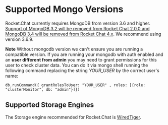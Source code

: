 # Supported Mongo Versions

Rocket.Chat currently requires MongoDB from version 3.6 and higher. [Support of MongoDB 3.2 will be removed from Rocket Chat 2.0.0 and MongoDB 3.4 will be removed from Rocket Chat 4.x](https://github.com/RocketChat/Rocket.Chat/pull/15199). We recommend using version 3.6.9.

**Note** Without mongodb version we can't ensure you are running a compatible version. If you are running your mongodb with auth enabled and an **user different from admin** you may need to grant permissions for this user to check cluster data. You can do it via mongo shell running the following command replacing the string _YOUR\_USER_ by the correct user\'s name:

```text
db.runCommand({ grantRolesToUser: "YOUR_USER" , roles: [{role: "clusterMonitor", db: "admin"}]})
```

## Supported Storage Engines

The Storage engine recommended for Rocket.Chat is [WiredTiger](https://docs.mongodb.com/manual/core/wiredtiger/).

